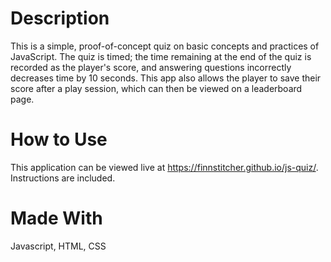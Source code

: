 # Description

This is a simple, proof-of-concept quiz on basic concepts and practices of JavaScript. The quiz is timed; the time remaining at the end of the quiz is recorded as the player's score, and answering questions incorrectly decreases time by 10 seconds. This app also allows the player to save their score after a play session, which can then be viewed on a leaderboard page.

# How to Use

This application can be viewed live at https://finnstitcher.github.io/js-quiz/. Instructions are included.

# Made With

Javascript, HTML, CSS
